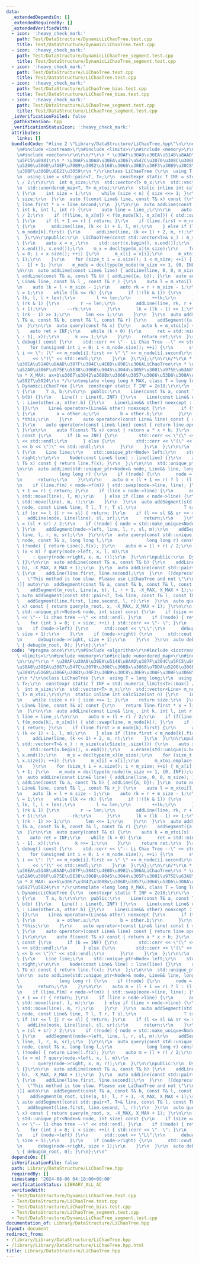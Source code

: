 ```yaml
---
data:
  _extendedDependsOn: []
  _extendedRequiredBy: []
  _extendedVerifiedWith:
  - icon: ':heavy_check_mark:'
    path: Test/DataStructure/DynamicLiChaoTree.test.cpp
    title: Test/DataStructure/DynamicLiChaoTree.test.cpp
  - icon: ':heavy_check_mark:'
    path: Test/DataStructure/DynamicLiChaoTree_segment.test.cpp
    title: Test/DataStructure/DynamicLiChaoTree_segment.test.cpp
  - icon: ':heavy_check_mark:'
    path: Test/DataStructure/LiChaoTree.test.cpp
    title: Test/DataStructure/LiChaoTree.test.cpp
  - icon: ':heavy_check_mark:'
    path: Test/DataStructure/LiChaoTree_bias.test.cpp
    title: Test/DataStructure/LiChaoTree_bias.test.cpp
  - icon: ':heavy_check_mark:'
    path: Test/DataStructure/LiChaoTree_segment.test.cpp
    title: Test/DataStructure/LiChaoTree_segment.test.cpp
  _isVerificationFailed: false
  _pathExtension: hpp
  _verificationStatusIcon: ':heavy_check_mark:'
  attributes:
    links: []
  bundledCode: "#line 2 \"Library/DataStructure/LiChaoTree.hpp\"\n\r\n#include <algorithm>\r\
    \n#include <iostream>\r\n#include <limits>\r\n#include <memory>\r\n#include <unordered_map>\r\
    \n#include <vector>\r\n\r\n/*\r\n * \u30AF\u30A8\u30EA\u5148\u8AAD\u307F\u304C\
    \u5FC5\u8981\r\n * \u30AF\u30A8\u30EA\u3067\u547C\u3070\u308C\u308Bx\u3068\u7DDA\
    \u5206\u306E\u7AEF\u70B9\u3092\u5168\u3066\u30B3\u30F3\u30B9\u30C8\u30E9\u30AF\
    \u30BF\u306B\u6E21\u3059\r\n */\r\nclass LiChaoTree {\r\n  using T = long long;\r\
    \n  using Line = std::pair<T, T>;\r\n  constexpr static T INF = std::numeric_limits<T>::max()\
    \ / 2;\r\n\r\n  int m_size;\r\n  std::vector<T> m_x;\r\n  std::vector<Line> m_node;\r\
    \n  std::unordered_map<T, T> m_xtoi;\r\n\r\n  static inline int calcSize(int n)\
    \ {\r\n    int size = 1;\r\n    while (size < n) { size <<= 1; }\r\n    return\
    \ size;\r\n  }\r\n  auto f(const Line& line, const T& x) const {\r\n    return\
    \ line.first * x + line.second;\r\n  }\r\n\r\n  auto addLine(const Line& line_,\
    \ int k, int l, int r) {\r\n    auto line = line_;\r\n\r\n    auto m = (l + r)\
    \ / 2;\r\n    if (f(line, m_x[m]) < f(m_node[k], m_x[m])) { std::swap(line, m_node[k]);\
    \ }\r\n    if (l + 1 == r) { return; }\r\n    if (line.first > m_node[k].first)\
    \ {\r\n      addLine(line, (k << 1) + 1, l, m);\r\n    } else if (line.first <\
    \ m_node[k].first) {\r\n      addLine(line, (k << 1) + 2, m, r);\r\n    }\r\n\
    \  }\r\n\r\npublic:\r\n  LiChaoTree(const std::vector<T>& x_) : m_size(calcSize(x_.size()))\
    \ {\r\n    auto x = x_;\r\n    std::sort(x.begin(), x.end());\r\n    x.erase(std::unique(x.begin(),\
    \ x.end()), x.end());\r\n    m_x = decltype(m_x)(m_size);\r\n    for (size_t i\
    \ = 0; i < x.size(); ++i) {\r\n      m_x[i] = x[i];\r\n      m_xtoi.emplace(x[i],\
    \ i);\r\n    }\r\n    for (size_t i = x.size(); i < m_size; ++i) { m_x[i] = m_x[i\
    \ - 1] + 1; }\r\n    m_node = decltype(m_node)(m_size << 1, {0, INF});\r\n  }\r\
    \n\r\n  auto addLine(const Line& line) { addLine(line, 0, 0, m_size); }\r\n  auto\
    \ addLine(const T& a, const T& b) { addLine({a, b}); }\r\n  auto addSegment(const\
    \ Line& line, const T& l_, const T& r_) {\r\n    auto l = m_xtoi[l_], r = m_xtoi[r_];\r\
    \n    auto lk = l + m_size - 1;\r\n    auto rk = r + m_size - 1;\r\n    auto len\
    \ = 1;\r\n    while (lk <= rk) {\r\n      if (!(lk & 1)) {\r\n        addLine(line,\
    \ lk, l, l + len);\r\n        l += len;\r\n        ++lk;\r\n      }\r\n      if\
    \ (rk & 1) {\r\n        r -= len;\r\n        addLine(line, rk, r + 1, r + len\
    \ + 1);\r\n        --rk;\r\n      }\r\n      lk = (lk - 1) >> 1;\r\n      rk =\
    \ (rk - 1) >> 1;\r\n      len <<= 1;\r\n    }\r\n  }\r\n  auto addSegment(const\
    \ T& a, const T& b, const T& l, const T& r) {\r\n    addSegment({a, b}, l, r);\r\
    \n  }\r\n\r\n  auto query(const T& x) {\r\n    auto k = m_xtoi[x] + m_size;\r\n\
    \    auto ret = INF;\r\n    while (k > 0) {\r\n      ret = std::min(ret, f(m_node[k\
    \ - 1], x));\r\n      k >>= 1;\r\n    }\r\n    return ret;\r\n  }\r\n\r\n  auto\
    \ debug() const {\r\n    std::cerr << \"-- Li Chao Tree --\" << std::endl;\r\n\
    \    for (unsigned int i = 0; i < m_node.size(); ++i) {\r\n      std::cerr <<\
    \ i << \": (\" << m_node[i].first << \" \" << m_node[i].second\r\n           \
    \     << \")\" << std::endl;\r\n    }\r\n  }\r\n};\r\n\r\n/*\r\n * \u30AF\u30A8\
    \u30EA\u5148\u8AAD\u307F\u304C\u4E0D\u8981\u306ALiChaoTree\r\n * \u7DDA\u5206\u8FFD\
    \u52A0\u306F\u975E\u5E38\u306B\u9045\u3044\u305F\u3081\u975E\u63A8\u5968\r\n *\r\
    \n * X_MAX: ax+b\u3067\u3042\u308Bx\u3068\u3057\u3066\u53D6\u308A\u3046\u308B\u6700\
    \u5927\u5024\r\n */\r\ntemplate <long long X_MAX, class T = long long>\r\nclass\
    \ DynamicLiChaoTree {\r\n  constexpr static T INF = 2e18;\r\n\r\n  class Line\
    \ {\r\n    T a, b;\r\n\r\n  public:\r\n    Line(const T& a, const T& b) : a(a),\
    \ b(b) {}\r\n    Line() : Line(0, INF) {}\r\n    Line(const Line& other) noexcept\
    \ : Line(other.a, other.b) {}\r\n    Line(Line&& other) noexcept : Line(other)\
    \ {}\r\n    Line& operator=(Line&& other) noexcept {\r\n      if (this != &other)\
    \ {\r\n        a = other.a;\r\n        b = other.b;\r\n      }\r\n      return\
    \ *this;\r\n    }\r\n    auto operator<(const Line& line) const { return a < line.a;\
    \ }\r\n    auto operator>(const Line& line) const { return line.operator<(*this);\
    \ }\r\n\r\n    auto f(const T& x) const { return a * x + b; }\r\n    auto debug()\
    \ const {\r\n      if (b == INF) {\r\n        std::cerr << \"(\" << a << \" inf)\"\
    \ << std::endl;\r\n      } else {\r\n        std::cerr << \"(\" << a << \" \"\
    \ << b << \")\" << std::endl;\r\n      }\r\n    }\r\n  };\r\n\r\n  struct Node\
    \ {\r\n    Line line;\r\n    std::unique_ptr<Node> left;\r\n    std::unique_ptr<Node>\
    \ right;\r\n\r\n    Node(const Line& line) : line(line) {}\r\n    auto f(const\
    \ T& x) const { return line.f(x); }\r\n  };\r\n\r\n  std::unique_ptr<Node> m_root;\r\
    \n\r\n  auto addLine(std::unique_ptr<Node>& node, Line&& line, long long l,\r\n\
    \               long long r) {\r\n    if (!node) {\r\n      node = std::make_unique<Node>(line);\r\
    \n      return;\r\n    }\r\n\r\n    auto m = (l + 1 == r) ? l : (l + r) / 2;\r\
    \n    if (line.f(m) < node->f(m)) { std::swap(node->line, line); }\r\n    if (l\
    \ + 1 == r) { return; }\r\n    if (line > node->line) {\r\n      addLine(node->left,\
    \ std::move(line), l, m);\r\n    } else if (line < node->line) {\r\n      addLine(node->right,\
    \ std::move(line), m, r);\r\n    }\r\n  }\r\n  auto addSegment(std::unique_ptr<Node>&\
    \ node, const Line& line, T l, T r, T sl,\r\n                  T sr) {\r\n   \
    \ if (sr <= l || r <= sl) { return; }\r\n    if (l <= sl && sr <= r) {\r\n   \
    \   addLine(node, Line(line), sl, sr);\r\n      return;\r\n    }\r\n    auto m\
    \ = (sl + sr) / 2;\r\n    if (!node) { node = std::make_unique<Node>(Line());\
    \ }\r\n    addSegment(node->left, line, l, r, sl, m);\r\n    addSegment(node->right,\
    \ line, l, r, m, sr);\r\n  }\r\n\r\n  auto query(const std::unique_ptr<Node>&\
    \ node, const T& x, long long l,\r\n             long long r) const {\r\n    if\
    \ (!node) { return Line().f(x); }\r\n    auto m = (l + r) / 2;\r\n    return std::min(node->f(x),\
    \ (x < m) ? query(node->left, x, l, m)\r\n                                   \
    \     : query(node->right, x, m, r));\r\n  }\r\n\r\npublic:\r\n  DynamicLiChaoTree()\
    \ {}\r\n\r\n  auto addLine(const T& a, const T& b) {\r\n    addLine(m_root, Line(a,\
    \ b), -X_MAX, X_MAX + 1);\r\n  }\r\n  auto addLine(const std::pair<T, T>& line)\
    \ {\r\n    addLine(line.first, line.second);\r\n  }\r\n  [[deprecated(\r\n   \
    \   \"This method is too slow. Please use LiChaoTree and not \"\r\n      \"DynamicLiChaoTree.\"\
    )]] auto\r\n  addSegment(const T& a, const T& b, const T& l, const T& r) {\r\n\
    \    addSegment(m_root, Line(a, b), l, r + 1, -X_MAX, X_MAX + 1);\r\n  }\r\n \
    \ auto addSegment(const std::pair<T, T>& line, const T& l, const T& r) {\r\n \
    \   addSegment(line.first, line.second, l, r);\r\n  }\r\n  auto query(const T&\
    \ x) const { return query(m_root, x, -X_MAX, X_MAX + 1); }\r\n\r\n  auto debug(const\
    \ std::unique_ptr<Node>& node, int size) const {\r\n    if (size == 0) { std::cerr\
    \ << \"-- li chao tree --\" << std::endl; }\r\n    if (!node) { return; }\r\n\
    \    for (int i = 0; i < size; ++i) { std::cerr << \"- \"; }\r\n    node->line.debug();\r\
    \n    if (node->left) {\r\n      std::cout << \"L\";\r\n      debug(node->left,\
    \ size + 1);\r\n    }\r\n    if (node->right) {\r\n      std::cout << \"R\";\r\
    \n      debug(node->right, size + 1);\r\n    }\r\n  }\r\n  auto debug() const\
    \ { debug(m_root, 0); }\r\n};\r\n"
  code: "#pragma once\r\n\r\n#include <algorithm>\r\n#include <iostream>\r\n#include\
    \ <limits>\r\n#include <memory>\r\n#include <unordered_map>\r\n#include <vector>\r\
    \n\r\n/*\r\n * \u30AF\u30A8\u30EA\u5148\u8AAD\u307F\u304C\u5FC5\u8981\r\n * \u30AF\
    \u30A8\u30EA\u3067\u547C\u3070\u308C\u308Bx\u3068\u7DDA\u5206\u306E\u7AEF\u70B9\
    \u3092\u5168\u3066\u30B3\u30F3\u30B9\u30C8\u30E9\u30AF\u30BF\u306B\u6E21\u3059\
    \r\n */\r\nclass LiChaoTree {\r\n  using T = long long;\r\n  using Line = std::pair<T,\
    \ T>;\r\n  constexpr static T INF = std::numeric_limits<T>::max() / 2;\r\n\r\n\
    \  int m_size;\r\n  std::vector<T> m_x;\r\n  std::vector<Line> m_node;\r\n  std::unordered_map<T,\
    \ T> m_xtoi;\r\n\r\n  static inline int calcSize(int n) {\r\n    int size = 1;\r\
    \n    while (size < n) { size <<= 1; }\r\n    return size;\r\n  }\r\n  auto f(const\
    \ Line& line, const T& x) const {\r\n    return line.first * x + line.second;\r\
    \n  }\r\n\r\n  auto addLine(const Line& line_, int k, int l, int r) {\r\n    auto\
    \ line = line_;\r\n\r\n    auto m = (l + r) / 2;\r\n    if (f(line, m_x[m]) <\
    \ f(m_node[k], m_x[m])) { std::swap(line, m_node[k]); }\r\n    if (l + 1 == r)\
    \ { return; }\r\n    if (line.first > m_node[k].first) {\r\n      addLine(line,\
    \ (k << 1) + 1, l, m);\r\n    } else if (line.first < m_node[k].first) {\r\n \
    \     addLine(line, (k << 1) + 2, m, r);\r\n    }\r\n  }\r\n\r\npublic:\r\n  LiChaoTree(const\
    \ std::vector<T>& x_) : m_size(calcSize(x_.size())) {\r\n    auto x = x_;\r\n\
    \    std::sort(x.begin(), x.end());\r\n    x.erase(std::unique(x.begin(), x.end()),\
    \ x.end());\r\n    m_x = decltype(m_x)(m_size);\r\n    for (size_t i = 0; i <\
    \ x.size(); ++i) {\r\n      m_x[i] = x[i];\r\n      m_xtoi.emplace(x[i], i);\r\
    \n    }\r\n    for (size_t i = x.size(); i < m_size; ++i) { m_x[i] = m_x[i - 1]\
    \ + 1; }\r\n    m_node = decltype(m_node)(m_size << 1, {0, INF});\r\n  }\r\n\r\
    \n  auto addLine(const Line& line) { addLine(line, 0, 0, m_size); }\r\n  auto\
    \ addLine(const T& a, const T& b) { addLine({a, b}); }\r\n  auto addSegment(const\
    \ Line& line, const T& l_, const T& r_) {\r\n    auto l = m_xtoi[l_], r = m_xtoi[r_];\r\
    \n    auto lk = l + m_size - 1;\r\n    auto rk = r + m_size - 1;\r\n    auto len\
    \ = 1;\r\n    while (lk <= rk) {\r\n      if (!(lk & 1)) {\r\n        addLine(line,\
    \ lk, l, l + len);\r\n        l += len;\r\n        ++lk;\r\n      }\r\n      if\
    \ (rk & 1) {\r\n        r -= len;\r\n        addLine(line, rk, r + 1, r + len\
    \ + 1);\r\n        --rk;\r\n      }\r\n      lk = (lk - 1) >> 1;\r\n      rk =\
    \ (rk - 1) >> 1;\r\n      len <<= 1;\r\n    }\r\n  }\r\n  auto addSegment(const\
    \ T& a, const T& b, const T& l, const T& r) {\r\n    addSegment({a, b}, l, r);\r\
    \n  }\r\n\r\n  auto query(const T& x) {\r\n    auto k = m_xtoi[x] + m_size;\r\n\
    \    auto ret = INF;\r\n    while (k > 0) {\r\n      ret = std::min(ret, f(m_node[k\
    \ - 1], x));\r\n      k >>= 1;\r\n    }\r\n    return ret;\r\n  }\r\n\r\n  auto\
    \ debug() const {\r\n    std::cerr << \"-- Li Chao Tree --\" << std::endl;\r\n\
    \    for (unsigned int i = 0; i < m_node.size(); ++i) {\r\n      std::cerr <<\
    \ i << \": (\" << m_node[i].first << \" \" << m_node[i].second\r\n           \
    \     << \")\" << std::endl;\r\n    }\r\n  }\r\n};\r\n\r\n/*\r\n * \u30AF\u30A8\
    \u30EA\u5148\u8AAD\u307F\u304C\u4E0D\u8981\u306ALiChaoTree\r\n * \u7DDA\u5206\u8FFD\
    \u52A0\u306F\u975E\u5E38\u306B\u9045\u3044\u305F\u3081\u975E\u63A8\u5968\r\n *\r\
    \n * X_MAX: ax+b\u3067\u3042\u308Bx\u3068\u3057\u3066\u53D6\u308A\u3046\u308B\u6700\
    \u5927\u5024\r\n */\r\ntemplate <long long X_MAX, class T = long long>\r\nclass\
    \ DynamicLiChaoTree {\r\n  constexpr static T INF = 2e18;\r\n\r\n  class Line\
    \ {\r\n    T a, b;\r\n\r\n  public:\r\n    Line(const T& a, const T& b) : a(a),\
    \ b(b) {}\r\n    Line() : Line(0, INF) {}\r\n    Line(const Line& other) noexcept\
    \ : Line(other.a, other.b) {}\r\n    Line(Line&& other) noexcept : Line(other)\
    \ {}\r\n    Line& operator=(Line&& other) noexcept {\r\n      if (this != &other)\
    \ {\r\n        a = other.a;\r\n        b = other.b;\r\n      }\r\n      return\
    \ *this;\r\n    }\r\n    auto operator<(const Line& line) const { return a < line.a;\
    \ }\r\n    auto operator>(const Line& line) const { return line.operator<(*this);\
    \ }\r\n\r\n    auto f(const T& x) const { return a * x + b; }\r\n    auto debug()\
    \ const {\r\n      if (b == INF) {\r\n        std::cerr << \"(\" << a << \" inf)\"\
    \ << std::endl;\r\n      } else {\r\n        std::cerr << \"(\" << a << \" \"\
    \ << b << \")\" << std::endl;\r\n      }\r\n    }\r\n  };\r\n\r\n  struct Node\
    \ {\r\n    Line line;\r\n    std::unique_ptr<Node> left;\r\n    std::unique_ptr<Node>\
    \ right;\r\n\r\n    Node(const Line& line) : line(line) {}\r\n    auto f(const\
    \ T& x) const { return line.f(x); }\r\n  };\r\n\r\n  std::unique_ptr<Node> m_root;\r\
    \n\r\n  auto addLine(std::unique_ptr<Node>& node, Line&& line, long long l,\r\n\
    \               long long r) {\r\n    if (!node) {\r\n      node = std::make_unique<Node>(line);\r\
    \n      return;\r\n    }\r\n\r\n    auto m = (l + 1 == r) ? l : (l + r) / 2;\r\
    \n    if (line.f(m) < node->f(m)) { std::swap(node->line, line); }\r\n    if (l\
    \ + 1 == r) { return; }\r\n    if (line > node->line) {\r\n      addLine(node->left,\
    \ std::move(line), l, m);\r\n    } else if (line < node->line) {\r\n      addLine(node->right,\
    \ std::move(line), m, r);\r\n    }\r\n  }\r\n  auto addSegment(std::unique_ptr<Node>&\
    \ node, const Line& line, T l, T r, T sl,\r\n                  T sr) {\r\n   \
    \ if (sr <= l || r <= sl) { return; }\r\n    if (l <= sl && sr <= r) {\r\n   \
    \   addLine(node, Line(line), sl, sr);\r\n      return;\r\n    }\r\n    auto m\
    \ = (sl + sr) / 2;\r\n    if (!node) { node = std::make_unique<Node>(Line());\
    \ }\r\n    addSegment(node->left, line, l, r, sl, m);\r\n    addSegment(node->right,\
    \ line, l, r, m, sr);\r\n  }\r\n\r\n  auto query(const std::unique_ptr<Node>&\
    \ node, const T& x, long long l,\r\n             long long r) const {\r\n    if\
    \ (!node) { return Line().f(x); }\r\n    auto m = (l + r) / 2;\r\n    return std::min(node->f(x),\
    \ (x < m) ? query(node->left, x, l, m)\r\n                                   \
    \     : query(node->right, x, m, r));\r\n  }\r\n\r\npublic:\r\n  DynamicLiChaoTree()\
    \ {}\r\n\r\n  auto addLine(const T& a, const T& b) {\r\n    addLine(m_root, Line(a,\
    \ b), -X_MAX, X_MAX + 1);\r\n  }\r\n  auto addLine(const std::pair<T, T>& line)\
    \ {\r\n    addLine(line.first, line.second);\r\n  }\r\n  [[deprecated(\r\n   \
    \   \"This method is too slow. Please use LiChaoTree and not \"\r\n      \"DynamicLiChaoTree.\"\
    )]] auto\r\n  addSegment(const T& a, const T& b, const T& l, const T& r) {\r\n\
    \    addSegment(m_root, Line(a, b), l, r + 1, -X_MAX, X_MAX + 1);\r\n  }\r\n \
    \ auto addSegment(const std::pair<T, T>& line, const T& l, const T& r) {\r\n \
    \   addSegment(line.first, line.second, l, r);\r\n  }\r\n  auto query(const T&\
    \ x) const { return query(m_root, x, -X_MAX, X_MAX + 1); }\r\n\r\n  auto debug(const\
    \ std::unique_ptr<Node>& node, int size) const {\r\n    if (size == 0) { std::cerr\
    \ << \"-- li chao tree --\" << std::endl; }\r\n    if (!node) { return; }\r\n\
    \    for (int i = 0; i < size; ++i) { std::cerr << \"- \"; }\r\n    node->line.debug();\r\
    \n    if (node->left) {\r\n      std::cout << \"L\";\r\n      debug(node->left,\
    \ size + 1);\r\n    }\r\n    if (node->right) {\r\n      std::cout << \"R\";\r\
    \n      debug(node->right, size + 1);\r\n    }\r\n  }\r\n  auto debug() const\
    \ { debug(m_root, 0); }\r\n};\r\n"
  dependsOn: []
  isVerificationFile: false
  path: Library/DataStructure/LiChaoTree.hpp
  requiredBy: []
  timestamp: '2024-08-06 04:18:00+09:00'
  verificationStatus: LIBRARY_ALL_AC
  verifiedWith:
  - Test/DataStructure/DynamicLiChaoTree.test.cpp
  - Test/DataStructure/LiChaoTree.test.cpp
  - Test/DataStructure/LiChaoTree_bias.test.cpp
  - Test/DataStructure/LiChaoTree_segment.test.cpp
  - Test/DataStructure/DynamicLiChaoTree_segment.test.cpp
documentation_of: Library/DataStructure/LiChaoTree.hpp
layout: document
redirect_from:
- /library/Library/DataStructure/LiChaoTree.hpp
- /library/Library/DataStructure/LiChaoTree.hpp.html
title: Library/DataStructure/LiChaoTree.hpp
---
```

